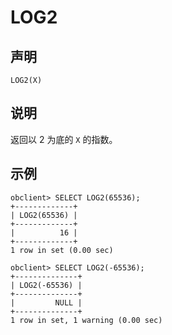 LOG2
=========================



声明
-----------------------

```unknow
LOG2(X)
```



说明
-----------------------

返回以 2 为底的 `X` 的指数。

示例
-----------------------

```unknow
obclient> SELECT LOG2(65536);
+-------------+
| LOG2(65536) |
+-------------+
|          16 |
+-------------+
1 row in set (0.00 sec)

obclient> SELECT LOG2(-65536);
+--------------+
| LOG2(-65536) |
+--------------+
|         NULL |
+--------------+
1 row in set, 1 warning (0.00 sec)
```
